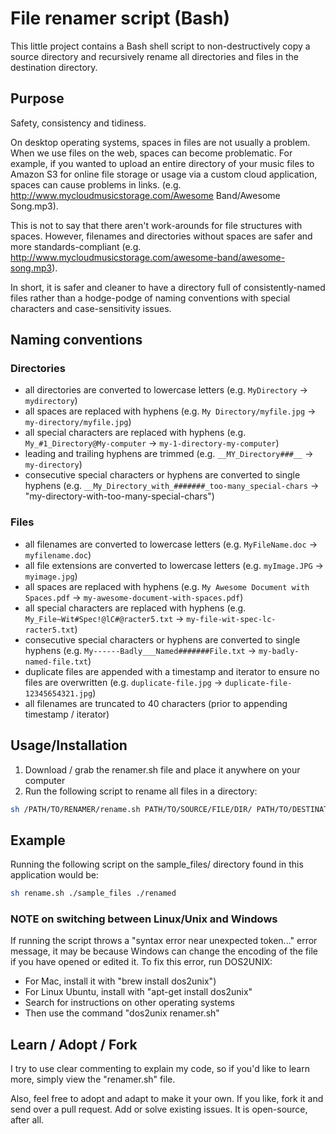 # File renamer script (Bash)

This little project contains a Bash shell script to non-destructively copy a source directory and recursively rename all directories and files in the destination directory.

## Purpose

Safety, consistency and tidiness.

On desktop operating systems, spaces in files are not usually a problem. When we use files on the web, spaces can become problematic. For example, if you wanted to upload an entire directory of your music files to Amazon S3 for online file storage or usage via a custom cloud application, spaces can cause problems in links. (e.g. http://www.mycloudmusicstorage.com/Awesome Band/Awesome Song.mp3).

This is not to say that there aren't work-arounds for file structures with spaces. However, filenames and directories without spaces are safer and more standards-compliant (e.g. http://www.mycloudmusicstorage.com/awesome-band/awesome-song.mp3).

In short, it is safer and cleaner to have a directory full of consistently-named files rather than a hodge-podge of naming conventions with special characters and case-sensitivity issues.

## Naming conventions

### Directories

-   all directories are converted to lowercase letters (e.g. `MyDirectory` -> `mydirectory`)
-   all spaces are replaced with hyphens (e.g. `My Directory/myfile.jpg` -> `my-directory/myfile.jpg`)
-   all special characters are replaced with hyphens (e.g. `My_#1_Directory@My-computer` -> `my-1-directory-my-computer`)
-   leading and trailing hyphens are trimmed (e.g. `__MY_Directory###__` -> `my-directory`)
-   consecutive special characters or hyphens are converted to single hyphens (e.g. `__My_Directory_with_#######_too-many_special-chars` -> "my-directory-with-too-many-special-chars")

### Files

-   all filenames are converted to lowercase letters (e.g. `MyFileName.doc` -> `myfilename.doc`)
-   all file extensions are converted to lowercase letters (e.g. `myImage.JPG` -> `myimage.jpg`)
-   all spaces are replaced with hyphens (e.g. `My Awesome Document with Spaces.pdf` -> `my-awesome-document-with-spaces.pdf`)
-   all special characters are replaced with hyphens (e.g. `My_File~Wit#Spec!@lC#@racter5.txt` -> `my-file-wit-spec-lc-racter5.txt`)
-   consecutive special characters or hyphens are converted to single hyphens (e.g. `My------Badly___Named#######File.txt` -> `my-badly-named-file.txt`)
-   duplicate files are appended with a timestamp and iterator to ensure no files are overwritten (e.g. `duplicate-file.jpg` -> `duplicate-file-12345654321.jpg`)
-   all filenames are truncated to 40 characters (prior to appending timestamp / iterator)

## Usage/Installation

1. Download / grab the renamer.sh file and place it anywhere on your computer
2. Run the following script to rename all files in a directory:

```bash
sh /PATH/TO/RENAMER/rename.sh PATH/TO/SOURCE/FILE/DIR/ PATH/TO/DESTINATION
```

## Example

Running the following script on the sample_files/ directory found in this application would be:

```bash
sh rename.sh ./sample_files ./renamed
```

### NOTE on switching between Linux/Unix and Windows

If running the script throws a "syntax error near unexpected token..." error message, it may be because Windows can change the encoding of the file if you have opened or edited it. To fix this error, run DOS2UNIX:

-   For Mac, install it with "brew install dos2unix")
-   For Linux Ubuntu, install with "apt-get install dos2unix"
-   Search for instructions on other operating systems
-   Then use the command "dos2unix renamer.sh"

## Learn / Adopt / Fork

I try to use clear commenting to explain my code, so if you'd like to learn more, simply view the "renamer.sh" file.

Also, feel free to adopt and adapt to make it your own. If you like, fork it and send over a pull request. Add or solve existing issues. It is open-source, after all.

